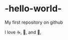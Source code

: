 -hello-world-
=============

My first repository on github 

I love :coffee:, :pizza:, and :dancer:,
